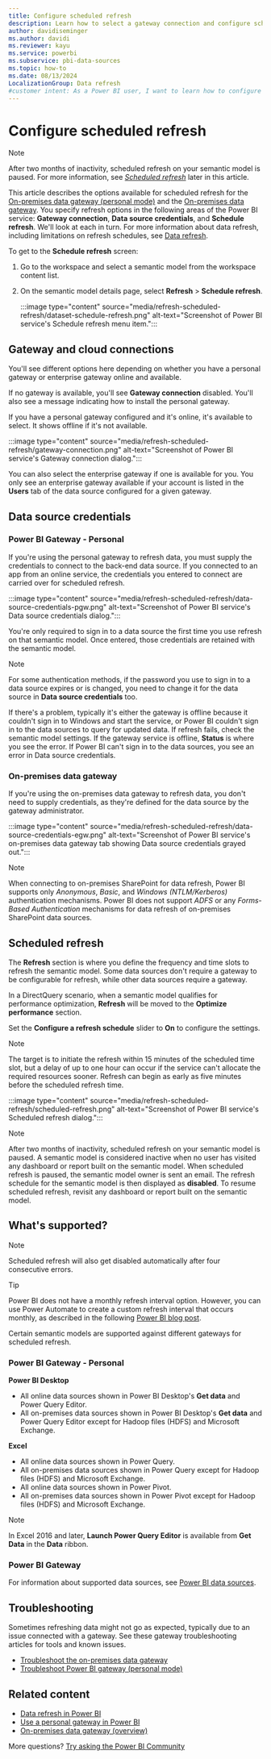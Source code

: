 ```yaml
---
title: Configure scheduled refresh
description: Learn how to select a gateway connection and configure scheduled refresh for a semantic model in the Power BI service.
author: davidiseminger
ms.author: davidi
ms.reviewer: kayu
ms.service: powerbi
ms.subservice: pbi-data-sources
ms.topic: how-to
ms.date: 08/13/2024
LocalizationGroup: Data refresh
#customer intent: As a Power BI user, I want to learn how to configure scheduled refresh for a semantic model in the Power BI service so that I can keep my data up to date and ensure accurate insights in my reports and dashboards.
---
```


# Configure scheduled refresh

>[!NOTE]
>After two months of inactivity, scheduled refresh on your semantic model is paused. For more information, see [*Scheduled refresh*](#scheduled-refresh) later in this article.

This article describes the options available for scheduled refresh for the [On-premises data gateway (personal mode)](service-gateway-personal-mode.md) and the [On-premises data gateway](service-gateway-onprem.md). You specify refresh options in the following areas of the Power BI service: **Gateway connection**, **Data source credentials**, and **Schedule refresh**. We'll look at each in turn. For more information about data refresh, including limitations on refresh schedules, see [Data refresh](refresh-data.md#data-refresh).

To get to the **Schedule refresh** screen:

1. Go to the workspace and select a semantic model from the workspace content list.

1. On the semantic model details page, select **Refresh** > **Schedule refresh**.

    :::image type="content" source="media/refresh-scheduled-refresh/dataset-schedule-refresh.png" alt-text="Screenshot of Power BI service's Schedule refresh menu item.":::

## Gateway and cloud connections

You'll see different options here depending on whether you have a personal gateway or enterprise gateway online and available.

If no gateway is available, you'll see **Gateway connection** disabled. You'll also see a message indicating how to install the personal gateway.

If you have a personal gateway configured and it's online, it's available to select. It shows offline if it's not available.

:::image type="content" source="media/refresh-scheduled-refresh/gateway-connection.png" alt-text="Screenshot of Power BI service's Gateway connection dialog.":::

You can also select the enterprise gateway if one is available for you. You only see an enterprise gateway available if your account is listed in the **Users** tab of the data source configured for a given gateway.

## Data source credentials

### Power BI Gateway - Personal

If you're using the personal gateway to refresh data, you must supply the credentials to connect to the back-end data source. If you connected to an app from an online service, the credentials you entered to connect are carried over for scheduled refresh.

:::image type="content" source="media/refresh-scheduled-refresh/data-source-credentials-pgw.png" alt-text="Screenshot of Power BI service's Data source credentials dialog.":::

You're only required to sign in to a data source the first time you use refresh on that semantic model. Once entered, those credentials are retained with the semantic model.

> [!NOTE]
> For some authentication methods, if the password you use to sign in to a data source expires or is changed, you need to change it for the data source in **Data source credentials** too.

If there's a problem, typically it's either the gateway is offline because it couldn't sign in to Windows and start the service, or Power BI couldn't sign in to the data sources to query for updated data. If refresh fails, check the semantic model settings. If the gateway service is offline, **Status** is where you see the error. If Power BI can't sign in to the data sources, you see an error in Data source credentials.

### On-premises data gateway

If you're using the on-premises data gateway to refresh data, you don't need to supply credentials, as they're defined for the data source by the gateway administrator.

:::image type="content" source="media/refresh-scheduled-refresh/data-source-credentials-egw.png" alt-text="Screenshot of Power BI service's on-premises data gateway tab showing Data source credentials grayed out.":::

> [!NOTE]
> When connecting to on-premises SharePoint for data refresh, Power BI supports only *Anonymous*, *Basic*, and *Windows (NTLM/Kerberos)* authentication mechanisms. Power BI does not support *ADFS* or any *Forms-Based Authentication* mechanisms for data refresh of on-premises SharePoint data sources.

## Scheduled refresh

The **Refresh** section is where you define the frequency and time slots to refresh the semantic model. Some data sources don't require a gateway to be configurable for refresh, while other data sources require a gateway.

In a DirectQuery scenario, when a semantic model qualifies for performance optimization, **Refresh** will be moved to the **Optimize performance** section.

Set the **Configure a refresh schedule** slider to **On** to configure the settings.

> [!NOTE]
> The target is to initiate the refresh within 15 minutes of the scheduled time slot, but a delay of up to one hour can occur if the service can't allocate the required resources sooner. Refresh can begin as early as five minutes before the scheduled refresh time. 

:::image type="content" source="media/refresh-scheduled-refresh/scheduled-refresh.png" alt-text="Screenshot of Power BI service's Scheduled refresh dialog.":::

> [!NOTE]
> After two months of inactivity, scheduled refresh on your semantic model is paused. A semantic model is considered inactive when no user has visited any dashboard or report built on the semantic model. When scheduled refresh is paused, the semantic model owner is sent an email. The refresh schedule for the semantic model is then displayed as **disabled**. To resume scheduled refresh, revisit any dashboard or report built on the semantic model.

## What's supported?

> [!NOTE]
> Scheduled refresh will also get disabled automatically after four consecutive errors.

> [!TIP]
> Power BI does not have a monthly refresh interval option. However, you can use Power Automate to create a custom refresh interval that occurs monthly, as described in the following [Power BI blog post](https://powerbi.microsoft.com/blog/refresh-your-power-bi-dataset-using-microsoft-flow/). 

Certain semantic models are supported against different gateways for scheduled refresh.

### Power BI Gateway - Personal

**Power BI Desktop**

* All online data sources shown in Power BI Desktop's **Get data** and Power Query Editor.
* All on-premises data sources shown in Power BI Desktop's **Get data** and Power Query Editor except for Hadoop files (HDFS) and Microsoft Exchange.

**Excel**

* All online data sources shown in Power Query.
* All on-premises data sources shown in Power Query except for Hadoop files (HDFS) and Microsoft Exchange.
* All online data sources shown in Power Pivot.
* All on-premises data sources shown in Power Pivot except for Hadoop files (HDFS) and Microsoft Exchange.

> [!NOTE]
> In Excel 2016 and later, **Launch Power Query Editor** is available from **Get Data** in the **Data** ribbon.

### Power BI Gateway

For information about supported data sources, see [Power BI data sources](power-bi-data-sources.md).

## Troubleshooting

Sometimes refreshing data might not go as expected, typically due to an issue connected with a gateway. See these gateway troubleshooting articles for tools and known issues.

* [Troubleshoot the on-premises data gateway](service-gateway-onprem-tshoot.md)
* [Troubleshoot Power BI gateway (personal mode)](service-admin-troubleshooting-power-bi-personal-gateway.md)

## Related content

* [Data refresh in Power BI](refresh-data.md)  
* [Use a personal gateway in Power BI](service-gateway-personal-mode.md)  
* [On-premises data gateway (overview)](service-gateway-onprem.md)

More questions? [Try asking the Power BI Community](https://community.powerbi.com/)
